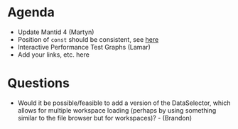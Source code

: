 Agenda
======

* Update Mantid 4 (Martyn)
* Position of `const` should be consistent, see [here](https://github.com/mantidproject/mantid/pull/20082)
* Interactive Performance Test Graphs (Lamar)
* Add your links, etc. here

Questions
=========

* Would it be possible/feasible to add a version of the DataSelector, which allows for multiple workspace loading (perhaps by using something similar to the file browser but for workspaces)? - (Brandon)
